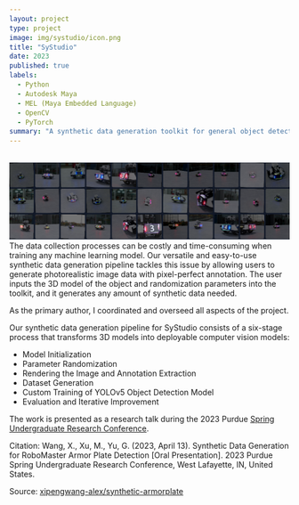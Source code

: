 ```yaml
---
layout: project
type: project
image: img/systudio/icon.png
title: "SyStudio"
date: 2023
published: true
labels:
  - Python
  - Autodesk Maya
  - MEL (Maya Embedded Language)
  - OpenCV
  - PyTorch
summary: "A synthetic data generation toolkit for general object detection applications."
---
```


<br>

<img class="img-fluid mx-auto d-block" src="../img/systudio/icon1.png">

<br>
The data collection processes can be costly and time-consuming when training any machine learning model. Our versatile and easy-to-use synthetic data generation pipeline tackles this issue by allowing users to generate photorealistic image data with pixel-perfect annotation. The user inputs the 3D model of the object and randomization parameters into the toolkit, and it generates any amount of synthetic data needed. 

As the primary author, I coordinated and overseed all aspects of the project.

Our synthetic data generation pipeline for SyStudio consists of a six-stage process that transforms 3D models into deployable computer vision models:
 - Model Initialization
 - Parameter Randomization
 - Rendering the Image and Annotation Extraction
 - Dataset Generation
 - Custom Training of YOLOv5 Object Detection Model
 - Evaluation and Iterative Improvement

The work is presented as a research talk during the 2023 Purdue <a href="https://www.purdue.edu/undergrad-research/conferences/spring/archive/documents/AbstractBooklet_Spring2023.pdf#page=442">Spring Undergraduate Research Conference</a>.

Citation:
Wang, X., Xu, M., Yu, G. (2023, April 13). Synthetic Data Generation for RoboMaster Armor Plate Detection [Oral
Presentation]. 2023 Purdue Spring Undergraduate Research Conference, West Lafayette, IN, United States.


Source: <a href="https://github.com/xipengwang-alex/synthetic-armorplate">xipengwang-alex/synthetic-armorplate</a>
